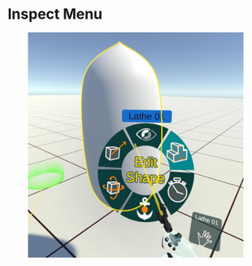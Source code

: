 # Inspect Menu

<figure><img src="../../.gitbook/assets/DUMMY 2023-02-14 21-11-55.jpg" alt=""><figcaption></figcaption></figure>
